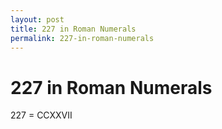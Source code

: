 ```yaml
---
layout: post
title: 227 in Roman Numerals
permalink: 227-in-roman-numerals
---
```


# 227 in Roman Numerals

227 = CCXXVII
